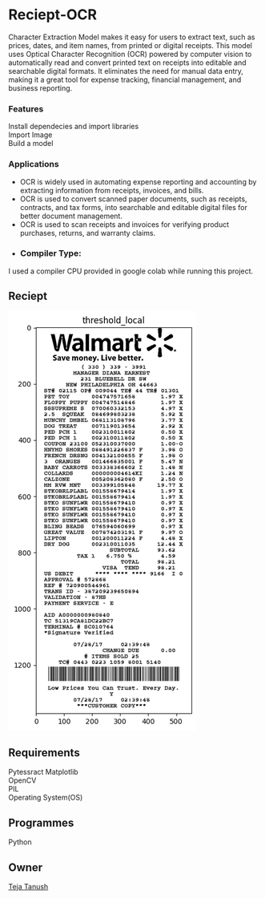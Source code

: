 # Reciept-OCR
Character Extraction Model makes it easy for users to extract text, such as prices, dates, and item names, from printed or digital receipts. This model uses Optical Character Recognition (OCR) powered by computer vision to automatically read and convert printed text on receipts into editable and searchable digital formats. It eliminates the need for manual data entry, making it a great tool for expense tracking, financial management, and business reporting.
### Features
Install dependecies and import libraries                                                                                                                                                                                        
Import Image                                                                                                                                                                                                                    
Build a model                                                                                                                                                                                                                   
### Applications
* OCR is widely used in automating expense reporting and accounting by extracting information from receipts, invoices, and bills.
* OCR is used to convert scanned paper documents, such as receipts, contracts, and tax forms, into searchable and editable digital files for better document management.
* OCR is used to scan receipts and invoices for verifying product purchases, returns, and warranty claims.
*  ### Compiler Type:  
I used a compiler CPU provided in google colab while running this project.
## Reciept
![Reciept](https://github.com/tejatanush/Reciept-OCR/blob/main/Reciept.png)
## Requirements  
Pytessract 
Matplotlib                                                                                                                                                                                                                                                                                                                                                                                                                  
OpenCV                                                                                                                                                                                                                      
PIL                                                                                                                                                                                                                         
Operating System(OS)
## Programmes  
Python  
## Owner  
[Teja Tanush](https://github.com/tejatanush) 
